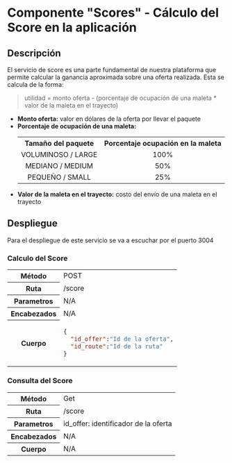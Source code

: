 # Componente "Scores" - Cálculo del Score en la aplicación


## Descripción

El servicio de score es una parte fundamental de nuestra plataforma que permite calcular la ganancia aproximada sobre una oferta realizada. Esta se calcula de la forma:

> utilidad = monto oferta - (porcentaje de ocupación de una maleta * valor de la maleta en el trayecto)

<ul>
<li><strong>Monto oferta:</strong> valor en dólares de la oferta por llevar el paquete</li>
<li><strong>Porcentaje de ocupación de una maleta:</strong>

<table align="center">
<tr>
<th>
Tamaño del paquete
</th>
<th>Porcentaje ocupación en la maleta</th>
</tr>
<tr align="center">
<td>VOLUMINOSO / LARGE</td>
<td>100%</td>
</tr>
<tr align="center">
<td>MEDIANO / MEDIUM</td>
<td>50%</td>
</tr>
<tr align="center">
<td>PEQUEÑO / SMALL</td>
<td>25%</td>
</tr>
</table>
</li>

<li><strong>Valor de la maleta en el trayecto:</strong>
costo del envío de una maleta en el trayecto
</li>
</ul>

## Despliegue

Para el despliegue de este servicio se va a escuchar por el puerto 3004

### Calculo  del Score
<table align="center">
<tr>
<th>Método</th>
<td>POST</td>
</tr>
<tr>
<th>Ruta</th>
<td>/score</td>
</tr>
<tr>
<th>Parametros</th>
<td>N/A</td>
</tr>
<tr>
<th>Encabezados</th>
<td>N/A</td>
</tr>
<tr>
<th>Cuerpo</th>
<td>

```json
{
  "id_offer":"Id de la oferta",
  "id_route":"Id de la ruta"
}

```

</td>
</tr>
</table>

### Consulta del Score
<table align="center">
<tr>
<th>Método</th>
<td>Get</td>
</tr>
<tr>
<th>Ruta</th>
<td>/score</td>
</tr>
<tr>
<th>Parametros</th>
<td>id_offer: identificador de la oferta</td>
</tr>
<tr>
<th>Encabezados</th>
<td>N/A</td>
</tr>
<tr>
<th>Cuerpo</th>
<td>N/A</td>
</tr>
</table>
